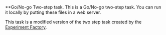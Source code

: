 **Go/No-go Two-step task.
This is a Go/No-go two-step task. 
You can run it locally by putting these files in a web server. 


This task is a modified version of the two step task created by the [Experiment Factory](https://expfactory.github.io/expfactory). 

